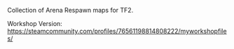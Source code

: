 Collection of Arena Respawn maps for TF2.
  
Workshop Version: https://steamcommunity.com/profiles/76561198814808222/myworkshopfiles/
